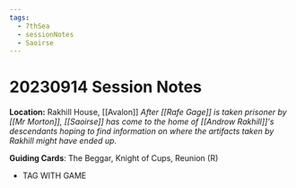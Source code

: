 ```yaml
---
tags:
  - 7thSea
  - sessionNotes
  - Saoirse
---
```

# 20230914 Session Notes
**Location:** Rakhill House, [[Avalon]]
*After [[Rafe Gage]] is taken prisoner by [[Mr Morton]], [[Saoirse]] has come to the home of [[Androw Rakhill]]'s descendants hoping to find information on where the artifacts taken by Rakhill might have ended up.*

**Guiding Cards**: The Beggar, Knight of Cups, Reunion (R)

- TAG WITH GAME